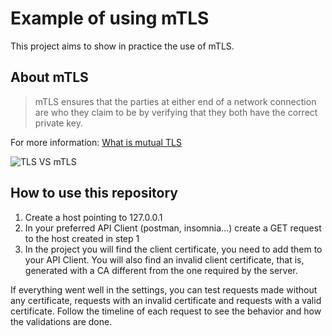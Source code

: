# Example of using mTLS

This project aims to show in practice the use of mTLS.

## About mTLS

> mTLS ensures that the parties at either end of a network connection are who they claim to be by verifying that they both have the correct private key.

For more information: [What is mutual TLS](https://www.cloudflare.com/en-us/learning/access-management/what-is-mutual-tls/)

![TLS VS mTLS](https://github.com/leobaiano/mTLS-experiment/assets/957257/2a30b9cc-f537-494f-bbe8-0f92b0e0c45e)


## How to use this repository

1. Create a host pointing to 127.0.0.1
2. In your preferred API Client (postman, insomnia...) create a GET request to the host created in step 1
3. In the project you will find the client certificate, you need to add them to your API Client. You will also find an invalid client certificate, that is, generated with a CA different from the one required by the server.

If everything went well in the settings, you can test requests made without any certificate, requests with an invalid certificate and requests with a valid certificate. Follow the timeline of each request to see the behavior and how the validations are done.
